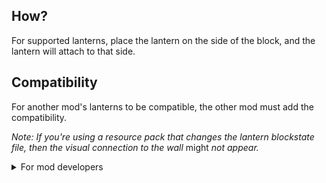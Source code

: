 ## How?

For supported lanterns, place the lantern on the side of the block, and the lantern will attach to that side.

## Compatibility

For another mod's lanterns to be compatible, the other mod must add the compatibility.

_Note: If you're using a resource pack that changes the lantern blockstate file, then the visual connection to the wall_ might _not appear._

<details>
<summary>For mod developers</summary>

The basics for adding support for lanterns differs between mod loaders.

_The details below are for Fabric/Architectury Loom._

### For NeoForge

<details>

1. Add the Gradle dependency:
   ```gradle
   repositories {
       //...
       maven {
           name = "Modrinth"
           url = "https://api.modrinth.com/maven"
       }
   }

   dependencies {
       //...
       modImplementation "maven.modrinth:lanterns-bow:${lanterns_bow_version}"
   }
   ```
   Refer to the versions page for the most recent version.  
   _Read about the Modrinth Maven [here](https://support.modrinth.com/en/articles/8801191-modrinth-maven)._
2. In your mod constructor, listen for the mod bus event, then add the lanterns:
   ```java
   public ExampleModContstructor(IEventBus modBus) {
       modBus.addListener((WallLanternsEvent event) -> {
           event.addLantern(new WallLantern(
                   WallLantern.Type.StandardCutout,
                   ResourceLocation.parse("example:example_lantern"))
           );
           event.addLantern(new WallLantern(
                   WallLantern.Type.Standard,
                   ResourceLocation.parse("example:example_lantern_two"))
           );
       });
   }
   ```

</details>

### For Fabric

<details>

1. Add the Gradle dependency:
    ```gradle
    repositories {
        //...
        maven {
            name = "Modrinth"
            url = "https://api.modrinth.com/maven"
        }
    }

    dependencies {
        //...
        modImplementation "maven.modrinth:lanterns-bow:${lanterns_bow_version}"
    }
    ```
   Refer to the versions page for the most recent version.  
   _Read about the Modrinth Maven [here](https://support.modrinth.com/en/articles/8801191-modrinth-maven)._
2. Create an entrypoint class:
   ```java
   public class ExampleLanternModWall implements WallLanternsEntrypoint {
       @Override
       public void registerLanterns(WallLanternsRegistry registry) {
           registry.registerLantern(ResourceLocation.fromNamespaceAndPath("examplemod", "lantern"));
       }
   }
   ```
3. Add the entrypoint to your `fabric.mod.json`:
   ```json
   ...
   "entrypoints": {
       ...
       "walllanterns": "com.example.mod.examplemod.ExampleLanternModWall"
   }
   ```

</details>

### Lantern Types

_Unless otherwise specified all models for lanterns are derived from the standing
model of the provided lantern._

There are a few lantern types available:
* Standard - Uses the vanilla standing lantern shape.
* StandardCutout - Designed for NeoForge. Follows the same rules as Standard,
  but forces the use of the cutout Render Type on NeoForge.

</details>
